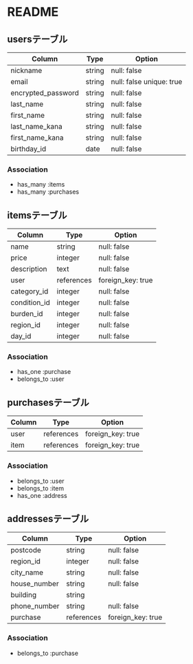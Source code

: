 # README

## usersテーブル

|Column            |Type   |Option                  |
|------------------|-------|------------------------|
|nickname          |string |null: false             |
|email             |string |null: false unique: true|
|encrypted_password|string |null: false             |
|last_name         |string |null: false             |
|first_name        |string |null: false             |
|last_name_kana    |string |null: false             |
|first_name_kana   |string |null: false             |
|birthday_id       |date   |null: false             |

### Association

- has_many :items
- has_many :purchases

## itemsテーブル

|Column         |Type      |Option           |
|---------------|----------|-----------------|
|name           |string    |null: false      |
|price          |integer   |null: false      |
|description    |text      |null: false      |
|user           |references|foreign_key: true|
|category_id    |integer   |null: false      |
|condition_id   |integer   |null: false      |
|burden_id      |integer   |null: false      |
|region_id      |integer   |null: false      |
|day_id         |integer   |null: false      |

### Association
- has_one :purchase
- belongs_to :user

## purchasesテーブル

|Column       |Type      |Option                 |
|-------------|----------|-----------------------|
|user         |references|foreign_key: true      |
|item         |references|foreign_key: true      |

### Association
- belongs_to :user
- belongs_to :item
- has_one :address


## addressesテーブル

|Column       |Type      |Option           |
|-------------|----------|-----------------|
|postcode     |string    |null: false      |
|region_id    |integer   |null: false      |
|city_name    |string    |null: false      |
|house_number |string    |null: false      |
|building     |string    |                 |
|phone_number |string    |null: false      |
|purchase     |references|foreign_key: true|

### Association

- belongs_to :purchase